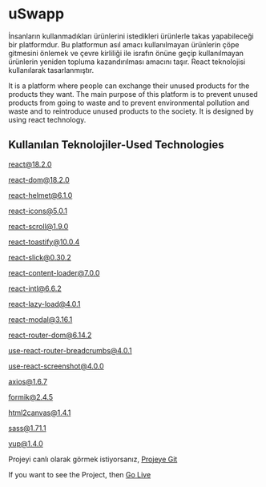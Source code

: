 
# uSwapp

İnsanların kullanmadıkları ürünlerini istedikleri ürünlerle takas yapabileceği bir platformdur. Bu platformun asıl amacı kullanılmayan ürünlerin çöpe gitmesini önlemek ve çevre kirliliği ile israfın önüne geçip kullanılmayan ürünlerin yeniden topluma kazandırılması amacını taşır. React teknolojisi kullanılarak tasarlanmıştır.

It is a platform where people can exchange their unused products for the products they want. The main purpose of this platform is to prevent unused products from going to waste and to prevent environmental pollution and waste and to reintroduce unused products to the society. It is designed by using react technology.

## Kullanılan Teknolojiler-Used Technologies

[react@18.2.0](https://react.dev/)

[react-dom@18.2.0](https://legacy.reactjs.org/docs/react-dom.html)

[react-helmet@6.1.0](https://www.npmjs.com/package/react-helmet)

[react-icons@5.0.1](https://react-icons.github.io/react-icons/)

[react-scroll@1.9.0](https://www.npmjs.com/package/react-scroll)

[react-toastify@10.0.4](https://www.npmjs.com/package/react-toastify)

[react-slick@0.30.2](https://react-slick.neostack.com/)

[react-content-loader@7.0.0](https://skeletonreact.com/)

[react-intl@6.6.2](https://www.npmjs.com/package/react-intl)

[react-lazy-load@4.0.1](https://www.npmjs.com/package/react-lazy-load)

[react-modal@3.16.1](https://www.npmjs.com/package/react-modal)

[react-router-dom@6.14.2](https://www.npmjs.com/package/react-router-dom/v/6.14.2)

[use-react-router-breadcrumbs@4.0.1](https://www.npmjs.com/package/use-react-router-breadcrumbs)

[use-react-screenshot@4.0.0](https://www.npmjs.com/package/use-react-screenshot)

[axios@1.6.7](https://axios-http.com/docs/intro)

[formik@2.4.5](https://formik.org/)

[html2canvas@1.4.1](https://html2canvas.hertzen.com/)

[sass@1.71.1](https://www.w3schools.com/react/react_sass_styling.asp)

[yup@1.4.0](https://github.com/jquense/yup)



Projeyi canlı olarak görmek istiyorsanız, [Projeye Git](https://uswapp.vercel.app/)


If you want to see the Project, then [Go Live](https://uswapp.vercel.app/)
